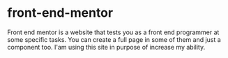 # front-end-mentor
Front end mentor is a website that tests you as a front end programmer at some specific tasks. You can create a full page in some of them and just a component too. I'am using this site in purpose of increase my ability.
